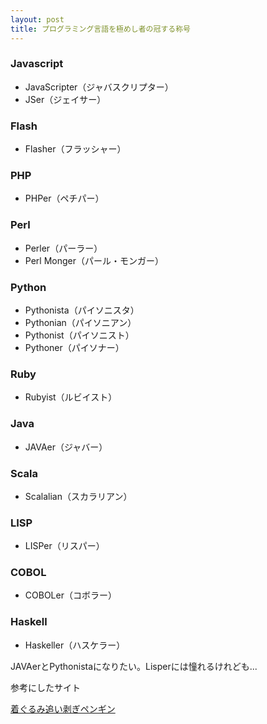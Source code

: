 ```yaml
---
layout: post
title: プログラミング言語を極めし者の冠する称号
---
```


### Javascript

- JavaScripter（ジャバスクリプター）
- JSer（ジェイサー）

### Flash

- Flasher（フラッシャー）

### PHP

- PHPer（ペチパー）

### Perl

- Perler（パーラー）
- Perl Monger（パール・モンガー）

### Python

- Pythonista（パイソニスタ）
- Pythonian（パイソニアン）
- Pythonist（パイソニスト）
- Pythoner（パイソナー）

### Ruby

- Rubyist（ルビイスト）

### Java

- JAVAer（ジャバー）

### Scala

- Scalalian（スカラリアン）

### LISP

- LISPer（リスパー）

### COBOL

- COBOLer（コボラー）

### Haskell

- Haskeller（ハスケラー）

JAVAerとPythonistaになりたい。Lisperには憧れるけれども...


参考にしたサイト

[着ぐるみ追い剥ぎペンギン](http://www.kigurumi.asia/)
